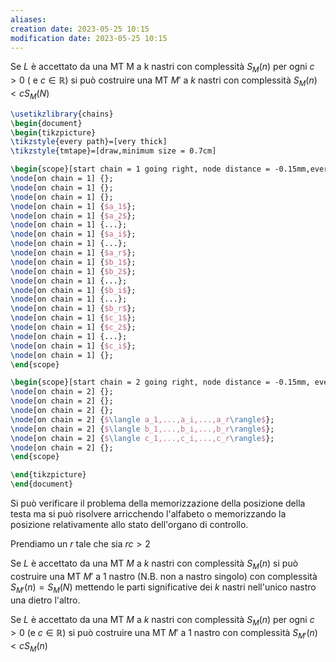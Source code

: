 ```yaml
---
aliases: 
creation date: 2023-05-25 10:15
modification date: 2023-05-25 10:15
---
```


Se $L$ è accettato da una MT M a k nastri con complessità $S_{M}(n)$ per ogni $c > 0$  ( e $c \in \mathbb{R}$) si può costruire una MT $M'$ a $k$ nastri con complessità $S_{M}(n) < cS_{M}(N)$

```tikz
\usetikzlibrary{chains}
\begin{document}
\begin{tikzpicture}
\tikzstyle{every path}=[very thick]
\tikzstyle{tmtape}=[draw,minimum size = 0.7cm]

\begin{scope}[start chain = 1 going right, node distance = -0.15mm,every node/.style={tmtape}]
\node[on chain = 1] {};
\node[on chain = 1] {};
\node[on chain = 1] {};
\node[on chain = 1] {$a_1$};
\node[on chain = 1] {$a_2$};
\node[on chain = 1] {...};
\node[on chain = 1] {$a_i$};
\node[on chain = 1] {...};
\node[on chain = 1] {$a_r$};
\node[on chain = 1] {$b_1$};
\node[on chain = 1] {$b_2$};
\node[on chain = 1] {...};
\node[on chain = 1] {$b_i$};
\node[on chain = 1] {...};
\node[on chain = 1] {$b_r$};
\node[on chain = 1] {$c_1$};
\node[on chain = 1] {$c_2$};
\node[on chain = 1] {...};
\node[on chain = 1] {$c_i$};
\node[on chain = 1] {};
\end{scope}

\begin{scope}[start chain = 2 going right, node distance = -0.15mm, every node/.style={tmtape}, shift={(0,-3)}]
\node[on chain = 2] {};
\node[on chain = 2] {};
\node[on chain = 2] {};
\node[on chain = 2] {$\langle a_1,...,a_i,...,a_r\rangle$};
\node[on chain = 2] {$\langle b_1,...,b_i,...,b_r\rangle$};
\node[on chain = 2] {$\langle c_1,...,c_i,...,c_r\rangle$};
\node[on chain = 2] {};
\end{scope}

\end{tikzpicture}
\end{document}
```
Si può verificare il problema della memorizzazione della posizione della testa ma si può risolvere arricchendo l'alfabeto o memorizzando la posizione relativamente allo stato dell'organo di controllo.

Prendiamo un $r$ tale che sia $rc > 2$

Se $L$ è accettato da una MT $M$ a $k$ nastri con complessità $S_{M}(n)$ si può costruire una MT $M'$ a 1 nastro (N.B. non a nastro singolo) con complessità $S_{M'}(n) = S_{M}(N)$ mettendo le parti significative dei $k$ nastri nell'unico nastro una dietro l'altro.

Se $L$ è accettato da una MT $M$ a $k$ nastri con complessità $S_{M}(n)$ per ogni $c > 0$ (e $c \in \mathbb{R}$) si può costruire una MT $M'$ a 1 nastro con complessità
$S_{M'}(n) < cS_{M}(n)$